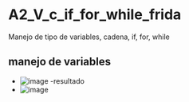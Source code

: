 # A2_V_c_if_for_while_frida
Manejo de tipo de variables, cadena, if, for, while
## manejo de variables
- ![image](https://github.com/user-attachments/assets/8ea9ffaf-a00c-403f-8a8b-51c47ab5b8bd)
-resultado
- ![image](https://github.com/user-attachments/assets/54efa9cd-9d81-430d-ba77-52c8a64098d4)
